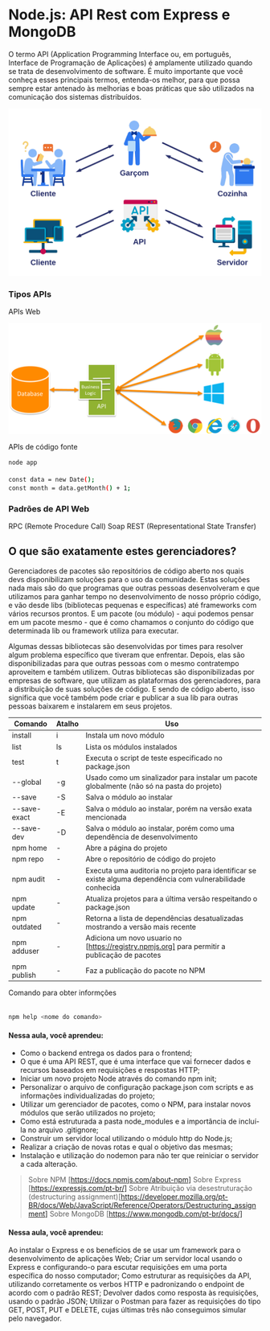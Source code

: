 # Node.js: API Rest com Express e MongoDB

O termo API (Application Programming Interface ou, em português, Interface de Programação de Aplicações) é amplamente utilizado quando se trata de desenvolvimento de software. É muito importante que você conheça esses principais termos, entenda-os melhor, para que possa sempre estar antenado às melhorias e boas práticas que são utilizados na comunicação dos sistemas distribuídos.


![API](./assets/img/api.png)


### Tipos APIs

APIs Web

![webapi](./assets/img/web-api.png)



APIs de código fonte

```sh
node app

const data = new Date();
const month = data.getMonth() + 1;

```


### Padrões de API Web

RPC (Remote Procedure Call)
Soap
REST (Representational State Transfer)



## O que são exatamente estes gerenciadores?

Gerenciadores de pacotes são repositórios de código aberto nos quais devs disponibilizam soluções para o uso da comunidade. Estas soluções nada mais são do que programas que outras pessoas desenvolveram e que utilizamos para ganhar tempo no desenvolvimento de nosso próprio código, e vão desde libs (bibliotecas pequenas e específicas) até frameworks com vários recursos prontos. E um pacote (ou módulo) - aqui podemos pensar em um pacote mesmo - que é como chamamos o conjunto do código que determinada lib ou framework utiliza para executar.

Algumas dessas bibliotecas são desenvolvidas por times para resolver algum problema específico que tiveram que enfrentar. Depois, elas são disponibilizadas para que outras pessoas com o mesmo contratempo aproveitem e também utilizem. Outras bibliotecas são disponibilizadas por empresas de software, que utilizam as plataformas dos gerenciadores, para a distribuição de suas soluções de código. E sendo de código aberto, isso significa que você também pode criar e publicar a sua lib para outras pessoas baixarem e instalarem em seus projetos.


| Comando | Atalho | Uso |
| ------ | ------ | ------ |
| install | i | Instala um novo módulo |
| list | ls | Lista os módulos instalados |
| test | t | Executa o script de teste especificado no package.json |
| --global | -g | Usado como um sinalizador para instalar um pacote globalmente (não só na pasta do projeto) |
| --save | -S | Salva o módulo ao instalar |
| --save-exact | -E | Salva o módulo ao instalar, porém na versão exata mencionada |
| --save-dev | -D | Salva o módulo ao instalar, porém como uma dependência de desenvolvimento |
| npm home | - | Abre a página do projeto |
| npm repo | - | Abre o repositório de código do projeto |
| npm audit | - | Executa uma auditoria no projeto para identificar se existe alguma dependência com vulnerabilidade conhecida |
| npm update | - | Atualiza projetos para a última versão respeitando o package.json |
| npm outdated | - | Retorna a lista de dependências desatualizadas mostrando a versão mais recente |
| npm adduser | - | Adiciona um novo usuario no [https://registry.npmjs.org] para permitir a publicação de pacotes |
| npm publish | - | Faz a publicação do pacote no NPM |

Comando para obter informções

```sh

npm help <nome do comando>

```

#### Nessa aula, você aprendeu:

- Como o backend entrega os dados para o frontend;
- O que é uma API REST, que é uma interface que vai fornecer dados e recursos baseados em requisições e respostas HTTP;
- Iniciar um novo projeto Node através do comando npm init;
- Personalizar o arquivo de configuração package.json com scripts e as informações individualizadas do projeto;
- Utilizar um gerenciador de pacotes, como o NPM, para instalar novos módulos que serão utilizados no projeto;
- Como está estruturada a pasta node_modules e a importância de incluí-la no arquivo .gitignore;
- Construir um servidor local utilizando o módulo http do Node.js;
- Realizar a criação de novas rotas e qual o objetivo das mesmas;
- Instalação e utilização do nodemon para não ter que reiniciar o servidor a cada alteração.

> Sobre NPM [https://docs.npmjs.com/about-npm]
> Sobre Express [https://expressjs.com/pt-br/]
> Sobre Atribuição via desestruturação (destructuring assignment)[https://developer.mozilla.org/pt-BR/docs/Web/JavaScript/Reference/Operators/Destructuring_assignment]
> Sobre MongoDB [https://www.mongodb.com/pt-br/docs/] 

#### Nessa aula, você aprendeu:

Ao instalar o Express e os benefícios de se usar um framework para o desenvolvimento de aplicações Web;
Criar um servidor local usando o Express e configurando-o para escutar requisições em uma porta específica do nosso computador;
Como estruturar as requisições da API, utilizando corretamente os verbos HTTP e padronizando o endpoint de acordo com o padrão REST;
Devolver dados como resposta às requisições, usando o padrão JSON;
Utilizar o Postman para fazer as requisições do tipo GET, POST, PUT e DELETE, cujas últimas três não conseguimos simular pelo navegador.